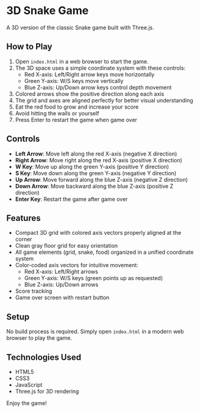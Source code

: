 # 3D Snake Game

A 3D version of the classic Snake game built with Three.js.

## How to Play

1. Open `index.html` in a web browser to start the game.
2. The 3D space uses a simple coordinate system with these controls:
   - Red X-axis: Left/Right arrow keys move horizontally
   - Green Y-axis: W/S keys move vertically
   - Blue Z-axis: Up/Down arrow keys control depth movement
3. Colored arrows show the positive direction along each axis
4. The grid and axes are aligned perfectly for better visual understanding
5. Eat the red food to grow and increase your score
6. Avoid hitting the walls or yourself
7. Press Enter to restart the game when game over

## Controls

- **Left Arrow**: Move left along the red X-axis (negative X direction)
- **Right Arrow**: Move right along the red X-axis (positive X direction)
- **W Key**: Move up along the green Y-axis (positive Y direction)
- **S Key**: Move down along the green Y-axis (negative Y direction)
- **Up Arrow**: Move forward along the blue Z-axis (negative Z direction)
- **Down Arrow**: Move backward along the blue Z-axis (positive Z direction)
- **Enter Key**: Restart the game after game over

## Features

- Compact 3D grid with colored axis vectors properly aligned at the corner
- Clean gray floor grid for easy orientation
- All game elements (grid, snake, food) organized in a unified coordinate system
- Color-coded axis vectors for intuitive movement:
  - Red X-axis: Left/Right arrows
  - Green Y-axis: W/S keys (green points up as requested)
  - Blue Z-axis: Up/Down arrows
- Score tracking
- Game over screen with restart button

## Setup

No build process is required. Simply open `index.html` in a modern web browser to play the game.

## Technologies Used

- HTML5
- CSS3
- JavaScript
- Three.js for 3D rendering

Enjoy the game! 